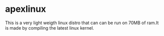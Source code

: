 # apexlinux
This is a very light weigth linux distro that can can be run on 70MB of ram.It is made by compiling the latest linux kernel.
